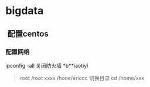 # bigdata
##  配置centos
### 配置网络

ipconfig -all
关闭防火墙
*b**iaotiyi
>root  /root
>xxxx   /hone/ericcc
>切换目录
cd /home/xxx

